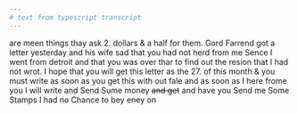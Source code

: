 ```yaml
---
# text from typescript transcript
---
```

are meen things  thay ask 2. dollars & a half for them. Gord Farrend got a letter yesterday and his wife sad that you had not herd from me Sence I went from detroit and that you was over thar to find out the resion that I had not wrot. I hope that you will get this letter as the 27. of this month & you must write as soon as you get this with out fale and as soon as I here frome you I will write and Send Sume money ~~and get~~ and have you Send me Some Stamps I had no Chance to bey eney on